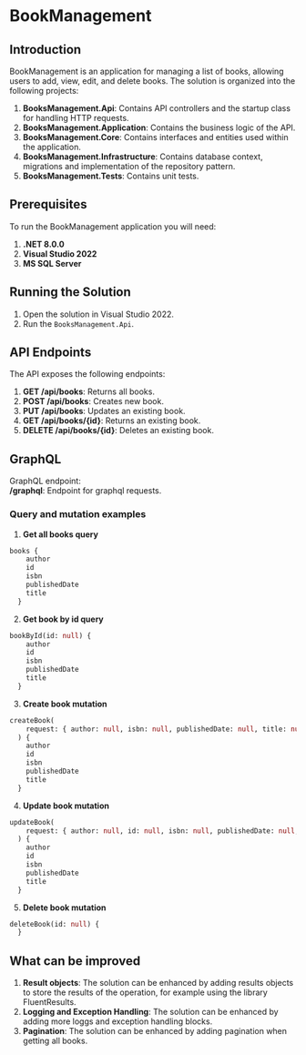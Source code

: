 # BookManagement

## Introduction
BookManagement is an application for managing a list of books, allowing users to add, view, edit, and delete books. 
The solution is organized into the following projects:

1. **BooksManagement.Api**: Contains API controllers and the startup class for handling HTTP requests.
2. **BooksManagement.Application**: Contains the business logic of the API.
3. **BooksManagement.Core**: Contains interfaces and entities used within the application.
4. **BooksManagement.Infrastructure**: Contains database context, migrations and implementation of the repository pattern.
5. **BooksManagement.Tests**: Contains unit tests.

## Prerequisites
To run the BookManagement application you will need:
1. **.NET 8.0.0**
2. **Visual Studio 2022**
3. **MS SQL Server**

## Running the Solution
1. Open the solution in Visual Studio 2022.
2. Run the `BooksManagement.Api`.

## API Endpoints
The API exposes the following endpoints:
1. **GET /api/books**: Returns all books.
2. **POST /api/books**: Creates new book.
3. **PUT /api/books**: Updates an existing book.
4. **GET /api/books/{id}**: Returns an existing book.
5. **DELETE /api/books/{id}**: Deletes an existing book.

## GraphQL
GraphQL endpoint:  
**/graphql**: Endpoint for graphql requests.
### Query and mutation examples
1. **Get all books query**  
```graphql
books {
    author
    id
    isbn
    publishedDate
    title
  }
```
2. **Get book by id query** 
```graphql
bookById(id: null) {
    author
    id
    isbn
    publishedDate
    title
  }
``` 
3. **Create book mutation**  
```graphql
createBook(
    request: { author: null, isbn: null, publishedDate: null, title: null }
  ) {
    author
    id
    isbn
    publishedDate
    title
  }
``` 
4. **Update book mutation**  
```graphql
updateBook(  
    request: { author: null, id: null, isbn: null, publishedDate: null, title: null }  
  ) {  
    author  
    id  
    isbn  
    publishedDate  
    title  
  }  
``` 
5. **Delete book mutation**
```graphql
deleteBook(id: null) {
  }
```   

## What can be improved
1. **Result objects**: The solution can be enhanced by adding results objects to store the results of the operation, for example using the library FluentResults.
2. **Logging and Exception Handling**: The solution can be enhanced by adding more loggs and exception handling blocks.
3. **Pagination**:  The solution can be enhanced by adding pagination when getting all books.
